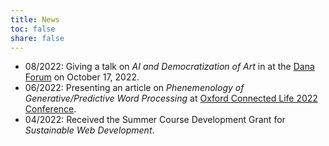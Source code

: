 ```yaml
---
title: News
toc: false
share: false
---
```


* 08/2022: Giving a talk on _AI and Democratization of Art_ in at the [Dana Forum](https://www.muhlenberg.edu/academics/dana-scholars/introduction/) on October 17, 2022. 
* 06/2022: Presenting an article on _Phenemenology of Generative/Predictive Word Processing_ at [Oxford Connected Life 2022
Conference](http://connectedlife.oii.ox.ac.uk/). 
* 04/2022: Received the Summer Course Development Grant for _Sustainable Web Development_.

